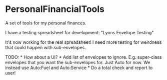 # PersonalFinancialTools
A set of tools for my personal finances.

I have a testing spreadsheet for development: "Lyons Envelope Testing"

It's now working for the real spreadsheet! I need more testing for weirdness that could happen with sub-envelopes.

TODO: 
    * How about a UI? 
    * Add list of envelopes to ignore. E.g. super-class envelopes that you want the sub-envelopes for. Just Auto for now. We
      instead use Auto:Fuel and Auto:Service
    * Do a total check and report to user!
